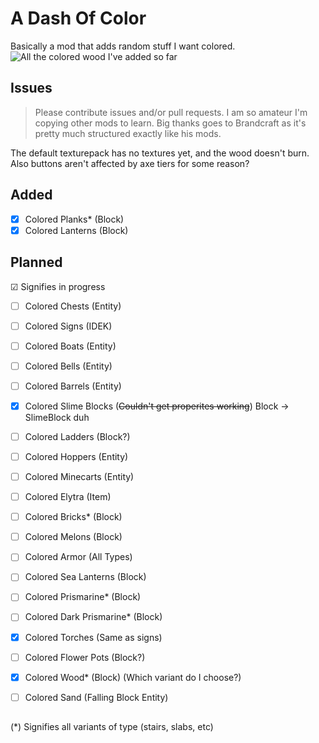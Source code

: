 # A Dash Of Color
Basically a mod that adds random stuff I want colored.
![All the colored wood I've added so far](https://user-images.githubusercontent.com/25406353/75845735-e52ea500-5d8e-11ea-9298-b9f4ab1a41eb.png)
## Issues
> Please contribute issues and/or pull requests. I am so amateur I'm copying other mods to learn. Big thanks goes to Brandcraft as it's pretty much structured exactly like his mods.



The default texturepack has no textures yet, and the wood doesn't burn. Also buttons aren't affected by axe tiers for some reason? 
## Added

 - [x] Colored Planks* (Block)
 - [x] Colored Lanterns (Block)
## Planned

☑ Signifies in progress

 - [ ] Colored Chests (Entity)
 - [ ] Colored Signs (IDEK)
 - [ ] Colored Boats (Entity)
 - [ ] Colored Bells (Entity)
 - [ ] Colored Barrels (Entity)
 - [x] Colored Slime Blocks (~~Couldn't get properites working~~) Block -> SlimeBlock duh
 - [ ] Colored Ladders (Block?)
 - [ ] Colored Hoppers (Entity)
 - [ ] Colored Minecarts (Entity)
 - [ ] Colored Elytra (Item)
 - [ ] Colored Bricks* (Block)
 - [ ] Colored Melons (Block)
 - [ ] Colored Armor (All Types)
 - [ ] Colored Sea Lanterns (Block)
 - [ ] Colored Prismarine* (Block)
 - [ ] Colored Dark Prismarine* (Block)
 - [x] Colored Torches (Same as signs)
 - [ ] Colored Flower Pots (Block?)
 - [x] Colored Wood* (Block) (Which variant do I choose?)
 - [ ] Colored Sand (Falling Block Entity)


##

(*) Signifies all variants of type (stairs, slabs, etc)


